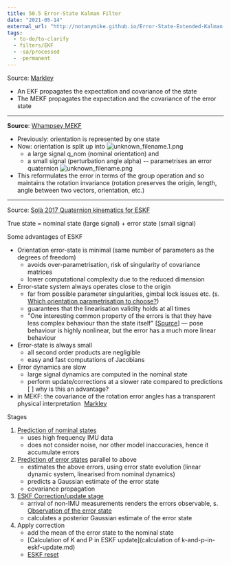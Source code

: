 ```yaml
---
title: 50.5 Error-State Kalman Filter
date: "2021-05-14"
external_url: "http://notanymike.github.io/Error-State-Extended-Kalman-Filter/"
tags:
  - to-do/to-clarify
  - filters/EKF
  - -sa/processed
  - -permanent
---
```


Source: [Markley](markley.md)

*   An EKF propagates the expectation and covariance of the state
*   The MEKF propagates the expectation and the covariance of the error state

* * *

**Source**: [Whampsey MEKF](whampsey-mekf.md)

*   Previously: orientation is represented by one state
*   Now: orientation is split up into ![unknown_filename.1.png](./_resources/50.5_Error-State_Kalman_Filter.resources/unknown_filename.1.png)
    *   a large signal q\_nom (nominal orientation) and
    *   a small signal (perturbation angle alpha) -- parametrises an error quaternion ![unknown_filename.png](./_resources/50.5_Error-State_Kalman_Filter.resources/unknown_filename.png)
*   This reformulates the error in terms of the group operation and so maintains the rotation invariance
    (rotation preserves the origin, length, angle between two vectors, orientation, etc.)
    

* * *

Source: [Solà 2017 Quaternion kinematics for ESKF](solà-2017-quaternion-kinematics-for-eskf.md)

True state = nominal state (large signal) + error state (small signal)

Some advantages of ESKF

*   Orientation error-state is minimal (same number of parameters as the degrees of freedom)
    *   avoids over-parametrisation, risk of singularity of covariance matrices
    *   lower computational complexity due to the reduced dimension
*   Error-state system always operates close to the origin
    *   far from possible parameter singularities, gimbal lock issues etc. (s. [Which orientation parametrisation to choose?](permanent/20.4-which-orientation-parametrisation-to-choose.md))
    *   guarantees that the linearisation validity holds at all times
    *   "One interesting common property of the errors is that they have less complex behaviour than the state itself" \[[Source](http://notanymike.github.io/Error-State-Extended-Kalman-Filter/)\] — pose behaviour is highly nonlinear, but the error has a much more linear behaviour
*   Error-state is always small
    *   all second order products are negligible
    *   easy and fast computations of Jacobians
*   Error dynamics are slow
    *   large signal dynamics are computed in the nominal state
    *   perform update/corrections at a slower rate compared to predictions [ ] why is this an advantage?
*   in MEKF: the covariance of the rotation error angles has a transparent physical interpretation  [Markley](markley.md)

Stages

1.  [Prediction of nominal states](prediction-of-nominal-states.md)
    *   uses high frequency IMU data
    *   does not consider noise, nor other model inaccuracies, hence it accumulate errors
2.  [Prediction of error states](prediction-of-error-states.md) parallel to above
    *   estimates the above errors, using error state evolution (linear dynamic system, linearised from nominal dynamics)
    *   predicts a Gaussian estimate of the error state
    *   covariance propagation
3.  [ESKF Correction/update stage](eskf-correction_update-stage.md)
    *   arrival of non-IMU measurements renders the errors observable, s. [Observation of the error state](observation-of-the-error-state.md)
    *   calculates a posterior Gaussian estimate of the error state
4.  Apply correction
    *   add the mean of the error state to the nominal state
    *   [Calculation of K and P in ESKF update](calculation of k-and-p-in-eskf-update.md)
    *   [ESKF reset](eskf-reset.md)

